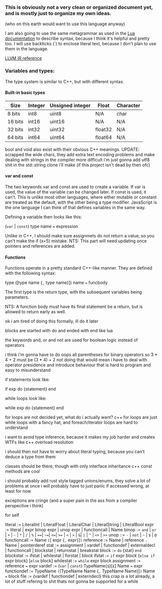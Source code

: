 
### This is obviously not a very clean or organized document yet, and is mostly just to organize my own ideas.
(who on this earth would want to use this language anyway)


I am also going to use the same metagrammar as used in the [Lua documentation](https://www.lua.org/manual/5.4/manual.html#9) to describe syntax, because I think it's helpful and pretty too. I will use backticks (´) to enclose literal text, because I don't plan to use them in the language.

[LLVM IR reference](https://releases.llvm.org/16.0.0/docs/LangRef.html)

### Variables and types:

The type system is similar to C++, but with different syntax.


#### Built-in basic types

| Size    | Integer | Unsigned integer | Float   | Character |
| ------- | ------- | -------          | ------- | -------   |
| 8 bits  | int8    | uint8            | N/A     | char      |
| 16 bits | int16   | uint16           | N/A     | N/A       |
| 32 bits | int32   | uint32           | float32 | N/A       |
| 64 bits | int64   | uint64           | float64 | N/A       |

bool and void also exist with their obvious C++ meanings.
UPDATE: scrapped the wide chars, they add extra text encoding problems and make dealing with strings in the compiler more difficult
i'm just gonna add utf8 shit in the std::string clone i'll make (if this project isn't dead by then ofc)


#### var and const

The two keywords var and const are used to create a variable. If var is used, the value of the variable can be changed later. If const is used, it can't. This is unlike most other languages, where either mutable or constant are treated as the default, with the other being a type modifier. JavaScript is the one language I can think of that defines variables in the same way.

Defining a variable then looks like this:

(`var` | `const`) type name `=` expression

Unlike in C++, I should make sure assignmets do not return a value, so you can't make the if (x=5) mistake. 
NTS: This part will need updating once pointers and references are added.

#### Functions

Functions operate in a pretty standard C++-like manner. They are defined with the following syntax:

type ([type name {`,` type name}]) name `=` funcbody

The first type is the return type, with the subsequent variables being parameters. 

NTS: A function body must have its final statement be a return, but is allowed to return early as well.



ok i am tired of doing this formally, ill do it later

blocks are started with do and ended with end like lua

the keywords and, or and not are used for boolean logic instead of operators

i think i'm gonna have to do oops all parentheses for binary operators so 3 * 4 + 2 must be (3 * 4) + 2
not doing that would mean i have to deal with operator presidence and introduce behaviour that is hard to program and easy to misunderstand 


if statements look like:

if exp do
{statement}
end

while loops look like:

while exp do
{statement}
end


for loops are not decided yet, what do i actually want? c++ for loops are just while loops with a fancy hat, and foreach/iterator loops are hard to understand



i want to avoid type inference, because it makes my job harder and creates WTFs like c++ overload resolution

i should then not have to worry about literal typing, because you can't deduce a type from them

classes should be there, though with only interface inheritance
c++ const methods are cool

i should probably add rust style tagged unions/enums, they solve a lot of problems at once
i will probably have to just panic if accessed wrong, at least for now


exceptions are cringe (and a super pain in the ass from a compiler perspective i think)





for self

literal := LiteralInt | LiteralFloat | LiteralChar | LiteralString | LiteralBool
expr := literal | expr binop expr | unop expr | functioncall | Name
binop := `and` | `or` | `+` | `-` | `*` | `/` | `%` | `==`| `~=`| `<=`| `>=` | `<` | `>` | `&`| `|` | `^` | `<<` | `>>`
unop ::=  `-` | `not` | `~` | `$` | `@`
functioncall := Name `(`[ expr {`,` expr}]`)`
reference := Name | reference `.` Name | pointerderef
stat := assignment | vardef | functiondef | externaldecl | functioncall | blockstat | returnstat | breakstat
block := `do` {stat} `end`
blockstat := ifstat | whilestat | forstat | block
ifstat := `if` expr block {`else if` expr block} [`else` block]
whilestat := `while` expr block
assignment := reference `=` expr
vardef := (`var` | `const`) TypeName{`$`}[`£`] Name `=` expr
functiondef := TypeName `(`[TypeName Name {`,` TypeName Name}]`)` Name `=` block
file := {vardef | functiondef | externdecl}
this crap is a lot already, a lot of stuff refering to shit thats not gonna be supported for a while